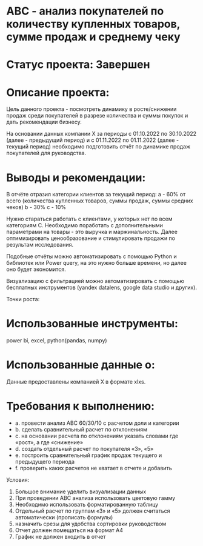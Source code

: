 # ABC - анализ покупателей по количеству купленных товаров, сумме продаж и среднему чеку

# Статус проекта: Завершен

# Описание проекта:

Цель данного проекта - посмотреть динамику в росте/снижении продаж среди покупателей в разрезе количества
и суммы покупок и дать рекомендации бизнесу.

На основании данных компании X за периоды с 01.10.2022 по 30.10.2022 (далее - предыдущий период) и с 01.11.2022 по 01.11.2022 (далее - текущий период)
необходимо подготовить отчёт по динамике продаж покупателей для руководства.


# **Выводы и рекомендации:**

В отчёте отразил категории клиентов за текущий период:
а - 60%  от всего (количества купленных товаров, суммы продаж, суммы средних чеков) 
b - 30%
c - 10%

Нужно стараться работать с клиентами, у которых нет по всем категориям C. 
Необходимо поработать с дополнительными параметрами на товары - это выручка и маржинальность.
Далее оптимизировать ценообразование и стимулировать продажи по результам исследования.

Подобные отчёты можно автоматизировать с помощью Python и библиотек или Power query, на это нужно больше времени, но далее оно будет экономится.

Визуализацию с фильтрацией можно автоматизировать с помощью бесплатных инструментов (yandex datalens, google data studio и других).


Точки роста:

# Использованные инструменты:
power bi, excel, python(pandas, numpy) 

# Использованные данные о:
Данные предоставлены компанией X в формате xlxs. 

# Требования к выполнению:

- a. провести анализ АВС 60/30/10 с расчетом доли и категории
- b. сделать сравнительный расчет по отклонениям
- c. на основании расчета по отклонениям указать словами где «рост», а где «снижение»
- d. создать отдельный расчет по покупателя «3», «5»
- e. построить сравнительный график продаж текущего и предыдущего периода
- f. проверить каких расчетов не хватает в отчете и добавить

Условия:
1.	Большое внимание уделить визуализации данных
2.	При проведении АВС анализа использовать цветовую гамму
3.	Необходимо использовать форматированную таблицу
4.	Отдельный расчет по группам «3» и «5» должен считаться автоматически (прописать формулы)
5.	назначить срезы для удобства сортировки руководством
6.	Отчет должен помещаться на формат А4
7.	График не должен входить в отчет
